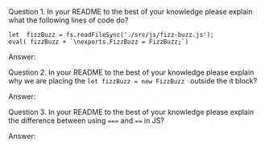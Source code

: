 Question 1. In your README to the best of your knowledge please explain what the following lines of code do?

```
let  fizzBuzz = fs.readFileSync('./src/js/fizz-buzz.js');
eval( fizzBuzz + `\nexports.FizzBuzz = FizzBuzz;`)
``` 
Answer: 

Question 2. In your README to the best of your knowledge please explain why we are placing the ```let fizzBuzz = new FizzBuzz ``` outside the it block?

Answer:

Question 3. In your README to the best of your knowledge please explain the difference between using ```===``` and ```==``` in JS?

Answer: 